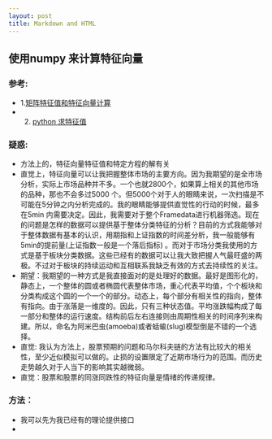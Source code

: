 ```yaml
---
layout: post
title: Markdown and HTML
---
```



## 使用numpy 来计算特征向量

### 参考:
- 1.[矩阵特征值和特征向量计算](http://wenku.baidu.com/link?url=sajXsHYduXUqzvpinm-Q4AgGZKdm6PAI7LOxNcJ3D5viKThAEXHTZkQQ8moSgNqkOWscnsm5OyYk5ZPP4ElHpLp57wxCV8dU0iLFRFs-Yoy)
- 2. [python 求特征值](http://jingyan.baidu.com/article/4665065801c624f549e5f80f.html)

### 疑惑:
- 方法上的，特征向量特征值和特定方程的解有关
- 直觉上，特征向量可以让我把握整体市场的主要方向。因为我期望的是全市场分析，实际上市场品种并不多。一个也就2800个，如果算上相关的其他市场的品种，那也不会多过5000 个。但5000个对于人的眼睛来说，一次扫描是不可能在5分钟之内分析完成的。我的眼睛能够提供直觉性的行动的时候，最多在5min 内需要决定。因此，我需要对于整个Framedata进行机器筛选。现在的问题是怎样的数据可以提供基于整体分类特征的分析？目前的方式我能够对于整体数据有基本的认识，用期指和上证指数的时间差分析，我一般能够有5min的提前量(上证指数一般是一个落后指标) 。而对于市场分类我使用的方式是基于板块分类数据。这些已经有的数据可以让我大致把握人气最旺盛的两极。不过对于板块的持续运动和互相联系我缺乏有效的方式去持续性的关注。
- 期望：我期望的一种方式是我直接面对的是处理好的数据。最好是图形化的，静态上，一个整体的圆或者椭圆代表整体市场，重心代表平均值，个个板块和分类构成这个圆的一个一个的部分。动态上，每个部分有相关性的指向，整体有指向。由于涨落是一维度的。因此，只有三种状态值。平均涨跌幅构成了每一部分和整体的运行速度。结构前后左右连接则由周期性相关的时间序列来构建。所以，命名为阿米巴虫(amoeba)或者蛞蝓(slug)模型倒是不错的一个选择。
- 直觉: 我认为方法上，股票预期的问题和马尔科夫链的方法有比较大的相关性，至少近似模拟可以做的。止损的设置限定了近期市场行为的范围。而历史走势越久对于人当下的影响其实越微弱。
- 直觉：股票和股票的同涨同跌性的特征向量是情绪的传递规律。

### 方法：
- 我可以先为我已经有的理论提供接口
- 
